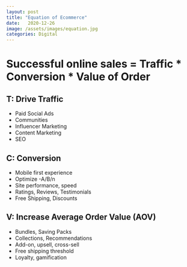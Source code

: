 ```yaml
---
layout: post
title: "Equation of Ecommerce"
date:   2020-12-26
image: /assets/images/equation.jpg
categories: Digital
---
```


# Successful online sales = Traffic * Conversion * Value of Order

## T: Drive Traffic
- Paid Social Ads
- Communities
- Influencer Marketing
- Content Marketing
- SEO

## C: Conversion
- Mobile first experience
- Optimize -A/B/n
- Site performance, speed
- Ratings, Reviews, Testimonials
- Free Shipping, Discounts

## V: Increase Average Order Value (AOV)
- Bundles, Saving Packs
- Collections, Recommendations
- Add-on, upsell, cross-sell
- Free shipping threshold
- Loyalty, gamification
